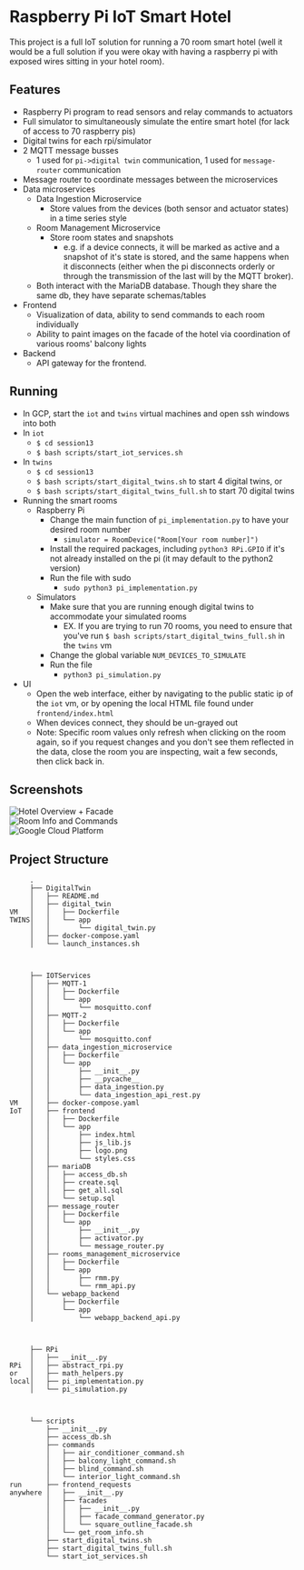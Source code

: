 # Raspberry Pi IoT Smart Hotel

This project is a full IoT solution for running a 70 room smart hotel (well it would be a full solution if you were okay with having a raspberry pi with exposed wires sitting in your hotel room).

## Features

- Raspberry Pi program to read sensors and relay commands to actuators
- Full simulator to simultaneously simulate the entire smart hotel (for lack of access to 70 raspberry pis)
- Digital twins for each rpi/simulator
- 2 MQTT message busses
    - 1 used for `pi->digital twin` communication, 1 used for `message-router` communication
- Message router to coordinate messages between the microservices
- Data microservices
    - Data Ingestion Microservice
        - Store values from the devices (both sensor and actuator states) in a time series style
    - Room Management Microservice
        - Store room states and snapshots
            - e.g. if a device connects, it will be marked as active and a snapshot of it's state is stored, and the
              same happens when it disconnects (either when the pi disconnects orderly or through the transmission of
              the last will by the MQTT broker).
    - Both interact with the MariaDB database. Though they share the same db, they have separate schemas/tables
- Frontend
    - Visualization of data, ability to send commands to each room individually
    - Ability to paint images on the facade of the hotel via coordination of various rooms' balcony lights
- Backend
    - API gateway for the frontend.

## Running

- In GCP, start the `iot` and `twins` virtual machines and open ssh windows into both
- In `iot`
    - `$ cd session13`
    - `$ bash scripts/start_iot_services.sh`
- In `twins`
    - `$ cd session13`
    - `$ bash scripts/start_digital_twins.sh` to start 4 digital twins, or
    - `$ bash scripts/start_digital_twins_full.sh` to start 70 digital twins
- Running the smart rooms
    - Raspberry Pi
        - Change the main function of `pi_implementation.py` to have your desired room number
            - `simulator = RoomDevice("Room[Your room number]")`
        - Install the required packages, including `python3 RPi.GPIO` if it's not already installed on the pi (it may
          default to the python2 version)
        - Run the file with sudo
            - `sudo python3 pi_implementation.py`
    - Simulators
        - Make sure that you are running enough digital twins to accommodate your simulated rooms
            - EX. If you are trying to run 70 rooms, you need to ensure that you've
              run `$ bash scripts/start_digital_twins_full.sh` in the `twins` vm
        - Change the global variable `NUM_DEVICES_TO_SIMULATE`
        - Run the file
            - `python3 pi_simulation.py`
- UI
    - Open the web interface, either by navigating to the public static ip of the `iot` vm, or by opening the local HTML
      file found under `frontend/index.html`
    - When devices connect, they should be un-grayed out
    - Note: Specific room values only refresh when clicking on the room again, so if you request changes and you don't
      see them reflected in the data, close the room you are inspecting, wait a few seconds, then click back in.

## Screenshots
![Hotel Overview + Facade](./facade.png)  
![Room Info and Commands](./roominfo.png)  
![Google Cloud Platform](./gcp.png)

## Project Structure

```
     .
     ├── DigitalTwin
     │   ├── README.md
     │   ├── digital_twin
VM   │   │   ├── Dockerfile
TWINS│   │   └── app
     │   │       └── digital_twin.py
     │   ├── docker-compose.yaml
     │   └── launch_instances.sh
     
     
     
     ├── IOTServices
     │   ├── MQTT-1
     │   │   ├── Dockerfile
     │   │   └── app
     │   │       └── mosquitto.conf
     │   ├── MQTT-2
     │   │   ├── Dockerfile
     │   │   └── app
     │   │       └── mosquitto.conf
     │   ├── data_ingestion_microservice
     │   │   ├── Dockerfile
     │   │   └── app
     │   │       ├── __init__.py
     │   │       ├── __pycache__
     │   │       ├── data_ingestion.py
     │   │       └── data_ingestion_api_rest.py
VM   │   ├── docker-compose.yaml
IoT  │   ├── frontend
     │   │   ├── Dockerfile
     │   │   └── app
     │   │       ├── index.html
     │   │       ├── js_lib.js
     │   │       ├── logo.png
     │   │       └── styles.css
     │   ├── mariaDB
     │   │   ├── access_db.sh
     │   │   ├── create.sql
     │   │   ├── get_all.sql
     │   │   └── setup.sql
     │   ├── message_router
     │   │   ├── Dockerfile
     │   │   └── app
     │   │       ├── __init__.py
     │   │       ├── activator.py
     │   │       └── message_router.py
     │   ├── rooms_management_microservice
     │   │   ├── Dockerfile
     │   │   └── app
     │   │       ├── rmm.py
     │   │       └── rmm_api.py
     │   └── webapp_backend
     │       ├── Dockerfile
     │       └── app
     │           └── webapp_backend_api.py



     ├── RPi
     │   ├── __init__.py
RPi  │   ├── abstract_rpi.py
or   │   ├── math_helpers.py
local│   ├── pi_implementation.py
     │   └── pi_simulation.py



     └── scripts
         ├── __init__.py
         ├── access_db.sh
         ├── commands
         │   ├── air_conditioner_command.sh
         │   ├── balcony_light_command.sh
         │   ├── blind_command.sh
         │   └── interior_light_command.sh
run      ├── frontend_requests
anywhere │   ├── __init__.py
         │   ├── facades
         │   │   ├── __init__.py
         │   │   ├── facade_command_generator.py
         │   │   └── square_outline_facade.sh
         │   └── get_room_info.sh
         ├── start_digital_twins.sh
         ├── start_digital_twins_full.sh
         └── start_iot_services.sh

```
